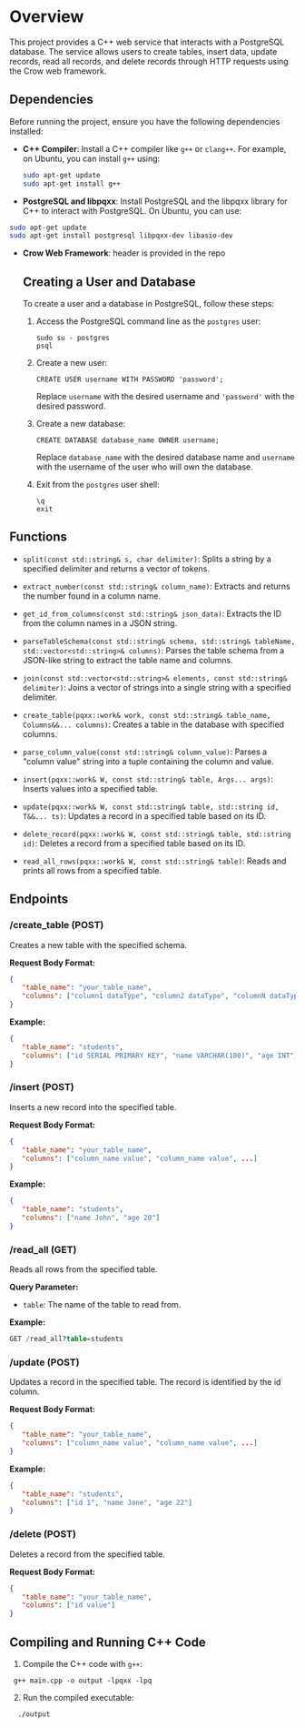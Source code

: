 # Overview
This project provides a C++ web service that interacts with a PostgreSQL database. The service allows users to create tables, insert data, update records, read all records, and delete records through HTTP requests using the Crow web framework.

## Dependencies
Before running the project, ensure you have the following dependencies installed:
- **C++ Compiler**: Install a C++ compiler like `g++` or `clang++`. For example, on Ubuntu, you can install `g++` using:
  ```sh
  sudo apt-get update
  sudo apt-get install g++
  ```
- **PostgreSQL and libpqxx**: Install PostgreSQL and the libpqxx library for C++ to interact with PostgreSQL. On Ubuntu, you can use:
 ```sh
 sudo apt-get update
sudo apt-get install postgresql libpqxx-dev libasio-dev
 ```
- **Crow Web Framework**: header is provided in the repo

   ## Creating a User and Database

   To create a user and a database in PostgreSQL, follow these steps:

   1. Access the PostgreSQL command line as the `postgres` user:
      ```
      sudo su - postgres
      psql
      ```

   2. Create a new user:
      ```
      CREATE USER username WITH PASSWORD 'password';
      ```

      Replace `username` with the desired username and `'password'` with the desired password.

   3. Create a new database:
      ```
      CREATE DATABASE database_name OWNER username;
      ```

      Replace `database_name` with the desired database name and `username` with the username of the user who will own the database.

   5. Exit from the `postgres` user shell:
      ```
      \q
      exit
      ```


## Functions

- `split(const std::string& s, char delimiter)`: Splits a string by a specified delimiter and returns a vector of tokens.

- `extract_number(const std::string& column_name)`: Extracts and returns the number found in a column name.

- `get_id_from_columns(const std::string& json_data)`: Extracts the ID from the column names in a JSON string.

- `parseTableSchema(const std::string& schema, std::string& tableName, std::vector<std::string>& columns)`: Parses the table schema from a JSON-like string to extract the table name and columns.

- `join(const std::vector<std::string>& elements, const std::string& delimiter)`: Joins a vector of strings into a single string with a specified delimiter.

- `create_table(pqxx::work& work, const std::string& table_name, Columns&&... columns)`: Creates a table in the database with specified columns.

- `parse_column_value(const std::string& column_value)`: Parses a "column value" string into a tuple containing the column and value.

- `insert(pqxx::work& W, const std::string& table, Args... args)`: Inserts values into a specified table.

- `update(pqxx::work& W, const std::string& table, std::string id, T&&... ts)`: Updates a record in a specified table based on its ID.

- `delete_record(pqxx::work& W, const std::string& table, std::string id)`: Deletes a record from a specified table based on its ID.

- `read_all_rows(pqxx::work& W, const std::string& table)`: Reads and prints all rows from a specified table.

## Endpoints

### /create_table (POST)

Creates a new table with the specified schema.

**Request Body Format:**

```json
{
   "table_name": "your_table_name",
   "columns": ["column1 dataType", "column2 dataType", "columnN dataType"]
}
```

**Example:**

```json
{
   "table_name": "students",
   "columns": ["id SERIAL PRIMARY KEY", "name VARCHAR(100)", "age INT"]
}
```

### /insert (POST)

Inserts a new record into the specified table.

**Request Body Format:**

```json
{
   "table_name": "your_table_name",
   "columns": ["column_name value", "column_name value", ...]
}
```

**Example:**

```json
{
   "table_name": "students",
   "columns": ["name John", "age 20"]
}
```

### /read_all (GET)

Reads all rows from the specified table.

**Query Parameter:**

- `table`: The name of the table to read from.

**Example:**

```sql
GET /read_all?table=students
```

### /update (POST)

Updates a record in the specified table. The record is identified by the id column.

**Request Body Format:**

```json
{
   "table_name": "your_table_name",
   "columns": ["column_name value", "column_name value", ...]
}
```

**Example:**

```json
{
   "table_name": "students",
   "columns": ["id 1", "name Jane", "age 22"]
}
```

### /delete (POST)

Deletes a record from the specified table.

**Request Body Format:**

```json
{
   "table_name": "your_table_name",
   "columns": ["id value"]
}
```



## Compiling and Running C++ Code

1. Compile the C++ code with `g++`:
  ```
   g++ main.cpp -o output -lpqxx -lpq
   ```


2. Run the compiled executable:
 ```
   ./output
   ```



